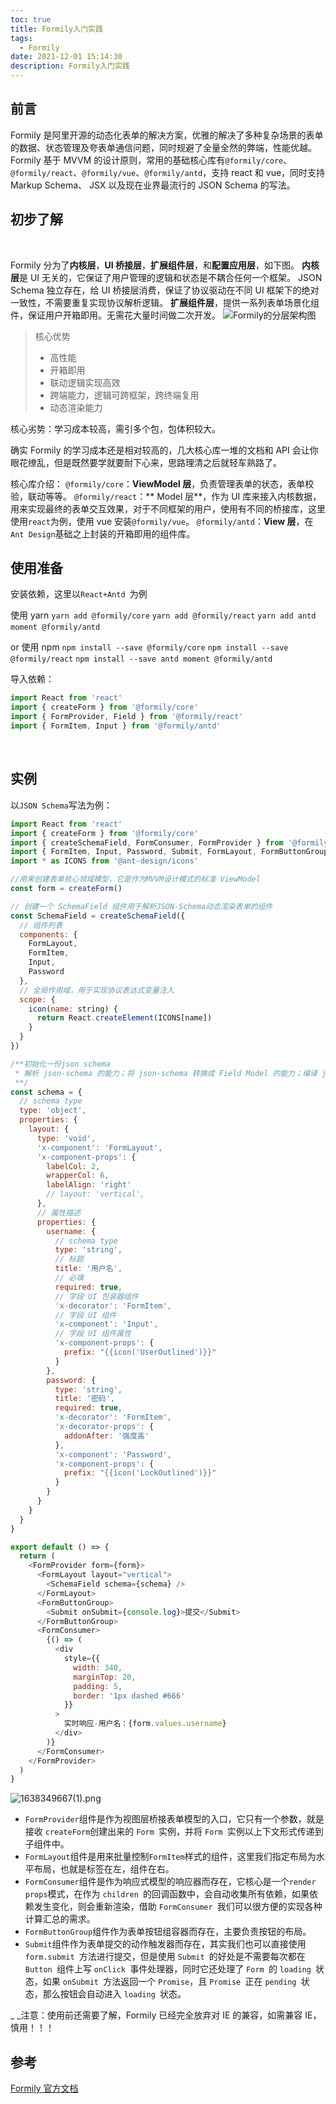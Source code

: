 ```yaml
---
toc: true
title: Formily入门实践
tags:
  - Formily
date: 2021-12-01 15:14:30
description: Formily入门实践
---
```


## 前言

Formily 是阿里开源的动态化表单的解决方案，优雅的解决了多种复杂场景的表单的数据、状态管理及夸表单通信问题，同时规避了全量全然的弊端，性能优越。Formily 基于 MVVM 的设计原则，常用的基础核心库有`@formily/core`、`@formily/react`、`@formily/vue`、`@formily/antd`，支持 react 和 vue，同时支持 Markup Schema、 JSX 以及现在业界最流行的 JSON Schema 的写法。

## 初步了解

​

Formily 分为了**内核层**，**UI 桥接层**，**扩展组件层**，和**配置应用层**，如下图。
**内核层**是 UI 无关的，它保证了用户管理的逻辑和状态是不耦合任何一个框架。
JSON Schema 独立存在，给 UI 桥接层消费，保证了协议驱动在不同 UI 框架下的绝对一致性，不需要重复实现协议解析逻辑。
**扩展组件层**，提供一系列表单场景化组件，保证用户开箱即用。无需花大量时间做二次开发。
![Formily的分层架构图](image.png)

> 核心优势
>
> - 高性能
> - 开箱即用
> - 联动逻辑实现高效
> - 跨端能力，逻辑可跨框架，跨终端复用
> - 动态渲染能力

核心劣势：学习成本较高，需引多个包，包体积较大。
​

确实 Formily 的学习成本还是相对较高的，几大核心库一堆的文档和 API 会让你眼花缭乱，但是既然要学就要耐下心来，思路理清之后就轻车熟路了。
​

核心库介绍：
`@formily/core`：**ViewModel 层**，负责管理表单的状态，表单校验，联动等等。
`@formily/react`：** Model 层**，作为 UI 库来接入内核数据，用来实现最终的表单交互效果，对于不同框架的用户，使用有不同的桥接库，这里使用`react`为例，使用 vue 安装`@formily/vue`。
`@formily/antd`：**View 层**，在`Ant Design`基础之上封装的开箱即用的组件库。

## 使用准备

安装依赖，这里以`React+Antd `为例

使用 yarn
`yarn add @formily/core`
`yarn add @formily/react`
`yarn add antd moment @formily/antd`
​

or 使用 npm
`npm install --save @formily/core`
`npm install --save @formily/react`
`npm install --save antd moment @formily/antd`
​

导入依赖：

```javascript
import React from 'react'
import { createForm } from '@formily/core'
import { FormProvider, Field } from '@formily/react'
import { FormItem, Input } from '@formily/antd'
```

​

## 实例

以`JSON Schema`写法为例：

```javascript
import React from 'react'
import { createForm } from '@formily/core'
import { createSchemaField, FormConsumer, FormProvider } from '@formily/react'
import { FormItem, Input, Password, Submit, FormLayout, FormButtonGroup } from '@formily/antd'
import * as ICONS from '@ant-design/icons'

//用来创建表单核心领域模型，它是作为MVVM设计模式的标准 ViewModel
const form = createForm()

// 创建一个 SchemaField 组件用于解析JSON-Schema动态渲染表单的组件
const SchemaField = createSchemaField({
  // 组件列表
  components: {
    FormLayout,
    FormItem,
    Input,
    Password
  },
  // 全局作用域，用于实现协议表达式变量注入
  scope: {
    icon(name: string) {
      return React.createElement(ICONS[name])
    }
  }
})

/**初始化一份json schema
 * 解析 json-schema 的能力；将 json-schema 转换成 Field Model 的能力；编译 json-schema 表达式的能力
 **/
const schema = {
  // schema type
  type: 'object',
  properties: {
    layout: {
      type: 'void',
      'x-component': 'FormLayout',
      'x-component-props': {
        labelCol: 2,
        wrapperCol: 6,
        labelAlign: 'right'
        // layout: 'vertical',
      },
      // 属性描述
      properties: {
        username: {
          // schema type
          type: 'string',
          // 标题
          title: '用户名',
          // 必填
          required: true,
          // 字段 UI 包装器组件
          'x-decorator': 'FormItem',
          // 字段 UI 组件
          'x-component': 'Input',
          // 字段 UI 组件属性
          'x-component-props': {
            prefix: "{{icon('UserOutlined')}}"
          }
        },
        password: {
          type: 'string',
          title: '密码',
          required: true,
          'x-decorator': 'FormItem',
          'x-decorator-props': {
            addonAfter: '强度高'
          },
          'x-component': 'Password',
          'x-component-props': {
            prefix: "{{icon('LockOutlined')}}"
          }
        }
      }
    }
  }
}

export default () => {
  return (
    <FormProvider form={form}>
      <FormLayout layout="vertical">
        <SchemaField schema={schema} />
      </FormLayout>
      <FormButtonGroup>
        <Submit onSubmit={console.log}>提交</Submit>
      </FormButtonGroup>
      <FormConsumer>
        {() => (
          <div
            style={{
              width: 340,
              marginTop: 20,
              padding: 5,
              border: '1px dashed #666'
            }}
          >
            实时响应-用户名：{form.values.username}
          </div>
        )}
      </FormConsumer>
    </FormProvider>
  )
}
```

![1638349667(1).png](https://cdn.nlark.com/yuque/0/2021/png/638436/1638349673788-35dded52-cee6-4e8f-9db7-f48cb313380f.png#clientId=u6d66e857-6843-4&crop=0&crop=0&crop=1&crop=1&from=paste&height=233&id=ue323df6b&margin=%5Bobject%20Object%5D&name=1638349667%281%29.png&originHeight=233&originWidth=394&originalType=binary&ratio=1&rotation=0&showTitle=false&size=6630&status=done&style=none&taskId=u4682d93d-1d5b-4188-888c-26c83e58c7b&title=&width=394)

- `FormProvider`组件是作为视图层桥接表单模型的入口，它只有一个参数，就是接收 `createForm`创建出来的 `Form `实例，并将 `Form `实例以上下文形式传递到子组件中。
- `FormLayout`组件是用来批量控制`FormItem`样式的组件，这里我们指定布局为水平布局，也就是标签在左，组件在右。
- `FormConsumer`组件是作为响应式模型的响应器而存在，它核心是一个`render props`模式，在作为 `children `的回调函数中，会自动收集所有依赖，如果依赖发生变化，则会重新渲染，借助 `FormConsumer `我们可以很方便的实现各种计算汇总的需求。
- `FormButtonGroup`组件作为表单按钮组容器而存在，主要负责按钮的布局。
- `Submit`组件作为表单提交的动作触发器而存在，其实我们也可以直接使用 `form.submit `方法进行提交，但是使用 `Submit `的好处是不需要每次都在 `Button `组件上写 `onClick `事件处理器，同时它还处理了 `Form `的 `loading `状态，如果 `onSubmit `方法返回一个 `Promise`，且 `Promise `正在 `pending `状态，那么按钮会自动进入 `loading `状态。

\_ \_注意：使用前还需要了解，Formily 已经完全放弃对 IE 的兼容，如需兼容 IE，慎用！！！

## 参考

[Formily 官方文档](https://formilyjs.org/)
​

​
